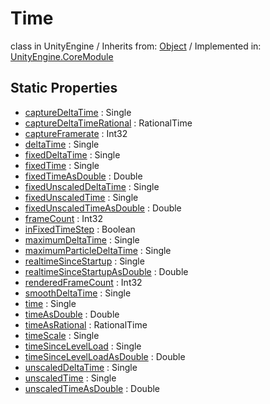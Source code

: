 # Time
class in UnityEngine
 / Inherits from: <a href="https://docs.unity3d.com/6000.1/Documentation/ScriptReference/Object.html">Object</a> / Implemented in: <a href="https://docs.unity3d.com/6000.1/Documentation/ScriptReference/UnityEngine.CoreModule.html">UnityEngine.CoreModule</a>

## Static Properties
- <a href="https://docs.unity3d.com/6000.1/Documentation/ScriptReference/Time-captureDeltaTime.html">captureDeltaTime</a> : Single
- <a href="https://docs.unity3d.com/6000.1/Documentation/ScriptReference/Time-captureDeltaTimeRational.html">captureDeltaTimeRational</a> : RationalTime
- <a href="https://docs.unity3d.com/6000.1/Documentation/ScriptReference/Time-captureFramerate.html">captureFramerate</a> : Int32
- <a href="https://docs.unity3d.com/6000.1/Documentation/ScriptReference/Time-deltaTime.html">deltaTime</a> : Single
- <a href="https://docs.unity3d.com/6000.1/Documentation/ScriptReference/Time-fixedDeltaTime.html">fixedDeltaTime</a> : Single
- <a href="https://docs.unity3d.com/6000.1/Documentation/ScriptReference/Time-fixedTime.html">fixedTime</a> : Single
- <a href="https://docs.unity3d.com/6000.1/Documentation/ScriptReference/Time-fixedTimeAsDouble.html">fixedTimeAsDouble</a> : Double
- <a href="https://docs.unity3d.com/6000.1/Documentation/ScriptReference/Time-fixedUnscaledDeltaTime.html">fixedUnscaledDeltaTime</a> : Single
- <a href="https://docs.unity3d.com/6000.1/Documentation/ScriptReference/Time-fixedUnscaledTime.html">fixedUnscaledTime</a> : Single
- <a href="https://docs.unity3d.com/6000.1/Documentation/ScriptReference/Time-fixedUnscaledTimeAsDouble.html">fixedUnscaledTimeAsDouble</a> : Double
- <a href="https://docs.unity3d.com/6000.1/Documentation/ScriptReference/Time-frameCount.html">frameCount</a> : Int32
- <a href="https://docs.unity3d.com/6000.1/Documentation/ScriptReference/Time-inFixedTimeStep.html">inFixedTimeStep</a> : Boolean
- <a href="https://docs.unity3d.com/6000.1/Documentation/ScriptReference/Time-maximumDeltaTime.html">maximumDeltaTime</a> : Single
- <a href="https://docs.unity3d.com/6000.1/Documentation/ScriptReference/Time-maximumParticleDeltaTime.html">maximumParticleDeltaTime</a> : Single
- <a href="https://docs.unity3d.com/6000.1/Documentation/ScriptReference/Time-realtimeSinceStartup.html">realtimeSinceStartup</a> : Single
- <a href="https://docs.unity3d.com/6000.1/Documentation/ScriptReference/Time-realtimeSinceStartupAsDouble.html">realtimeSinceStartupAsDouble</a> : Double
- <a href="https://docs.unity3d.com/6000.1/Documentation/ScriptReference/Time-renderedFrameCount.html">renderedFrameCount</a> : Int32
- <a href="https://docs.unity3d.com/6000.1/Documentation/ScriptReference/Time-smoothDeltaTime.html">smoothDeltaTime</a> : Single
- <a href="https://docs.unity3d.com/6000.1/Documentation/ScriptReference/Time-time.html">time</a> : Single
- <a href="https://docs.unity3d.com/6000.1/Documentation/ScriptReference/Time-timeAsDouble.html">timeAsDouble</a> : Double
- <a href="https://docs.unity3d.com/6000.1/Documentation/ScriptReference/Time-timeAsRational.html">timeAsRational</a> : RationalTime
- <a href="https://docs.unity3d.com/6000.1/Documentation/ScriptReference/Time-timeScale.html">timeScale</a> : Single
- <a href="https://docs.unity3d.com/6000.1/Documentation/ScriptReference/Time-timeSinceLevelLoad.html">timeSinceLevelLoad</a> : Single
- <a href="https://docs.unity3d.com/6000.1/Documentation/ScriptReference/Time-timeSinceLevelLoadAsDouble.html">timeSinceLevelLoadAsDouble</a> : Double
- <a href="https://docs.unity3d.com/6000.1/Documentation/ScriptReference/Time-unscaledDeltaTime.html">unscaledDeltaTime</a> : Single
- <a href="https://docs.unity3d.com/6000.1/Documentation/ScriptReference/Time-unscaledTime.html">unscaledTime</a> : Single
- <a href="https://docs.unity3d.com/6000.1/Documentation/ScriptReference/Time-unscaledTimeAsDouble.html">unscaledTimeAsDouble</a> : Double
